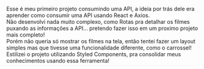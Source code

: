 Esse é meu primeiro projeto consumindo uma API, a ideia por trás dele era aprender como consumir uma API usando React e Axios. <br>
Não desenvolvi nada muito complexo, como Rotas pra detalhar os filmes puxando as informações a API... pretendo fazer isso em um proximo projeto mais completo!<br>
Porém não queria só mostrar os filmes na tela, então tentei fazer um layout simples mas que tivesse uma funcionalidade diferente, como o carrossel!<br>
Estilizei o projeto utilizando Styled Components, pra consolidar meus conhecimentos usando essa ferramenta!
